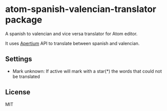 # atom-spanish-valencian-translator package

A spanish to valencian and vice versa translator for Atom editor.

It uses [Apertium](https://es.wikipedia.org/wiki/Apertium) API to translate between spanish and valencian.

## Settings

- Mark unknown: If active will mark with a star(*) the words that could not be translated

## License

MIT
